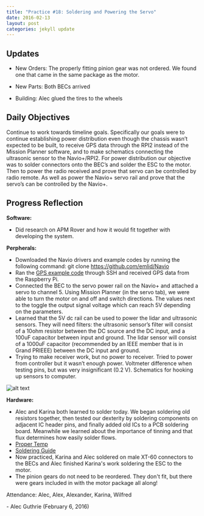 ```yaml
---
title: "Practice #18: Soldering and Powering the Servo"
date: 2016-02-13
layout: post
categories: jekyll update
---
```


## Updates

- New Orders: The properly fitting pinion gear was not ordered. We found one
  that came in the same package as the motor.

- New Parts: Both BECs arrived

- Building: Alec glued the tires to the wheels

## Daily Objectives

Continue to work towards timeline goals. Specifically our goals were to continue
establishing power distribution even though the chassis wasn’t expected to be
built, to receive GPS data through the RPI2 instead of the Mission Planner
software, and to make schematics connecting the ultrasonic sensor to the
Navio+/RPI2. For power distribution our objective was to solder connectors onto
the BEC’s and solder the ESC to the motor. Then to power the radio received and
prove that servo can be controlled by radio remote. As well as power the Navio+
servo rail and prove that the servo’s can be controlled by the Navio+.

## Progress Reflection

**Software:**

* Did research on APM Rover and how it would fit together with developing the
  system.

**Perpherals:**

* Downloaded the Navio drivers and example codes by running the following
  command: git clone https://github.com/emlid/Navio
* Ran the [GPS example
  code](https://trello-attachments.s3.amazonaws.com/56bfad65a530f4ede230f87a/828x520/4de8444f2ab4f1ecf9a6d0d12d4a80cc/pi_gps_ssh.jpg)
through SSH and received GPS data from the Raspberry Pi. 
* Connected the BEC to the servo power rail on the Navio+ and attached a servo
  to channel 5. Using Mission Planner (in the servo tab), we were able to turn
the motor on and off and switch directions. The values next to the toggle the
output signal voltage which can reach 5V depending on the parameters.
* Learned that the 5V dc rail can be used to power the lidar and ultrasonic
  sensors. They will need filters: the ultrasonic sensor’s filter will consist
of a 10ohm resistor between the DC source and the DC input, and a 100uF
capacitor between input and ground. The lidar sensor will consist of a 1000uF
capacitor (recommended by an IEEE member that is in Grand PRIEEE) between the DC
input and ground.
* Trying to make receiver work, but no power to receiver. Tried to power from
  controller but it wasn’t enough power. Voltmeter difference when testing pins,
but was very insignificant (0.2 V). Schematics for hooking up sensors to
computer.

![alt
text](http://i.imgur.com/Qr4n5xD.jpg
"Logo Title Text 1")



**Hardware:**

* Alec and Karina both learned to solder today. We began soldering old resistors
  together, then tested our dexterity by soldering components on adjacent IC
header pins, and finally added old ICs to a PCB soldering board. Meanwhile we
learned about the importance of tinning and that flux determines how easily
solder flows.
* [Proper
  Temp](http://electronics.stackexchange.com/questions/1980/what-s-the-proper-soldering-iron-temperature-for-standard-031-60-40-solder)
* [Soldering
  Guide](http://store.curiousinventor.com/guides/how_to_solder/cleantip)
* Now practiced, Karina and Alec soldered on male XT-60 connectors to the BECs
  and Alec finished Karina's work soldering the ESC to the motor.
* The pinion gears do not need to be reordered. They don't fit, but there were
  gears included in with the motor package all along! 

Attendance: Alec, Alex, Alexander, Karina, Wilfred

\- Alec Guthrie (February 6, 2016)

